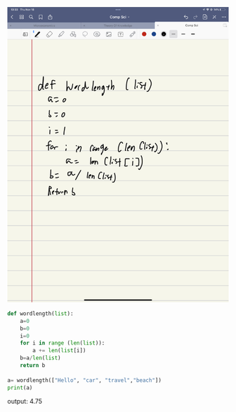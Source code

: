 ![](quiz012.jpeg)

```.py
def wordlength(list):
    a=0
    b=0
    i=0
    for i in range (len(list)):
        a += len(list[i])
    b=a/len(list)
    return b

a= wordlength(["Hello", "car", "travel","beach"])
print(a)
```

output: 4.75
